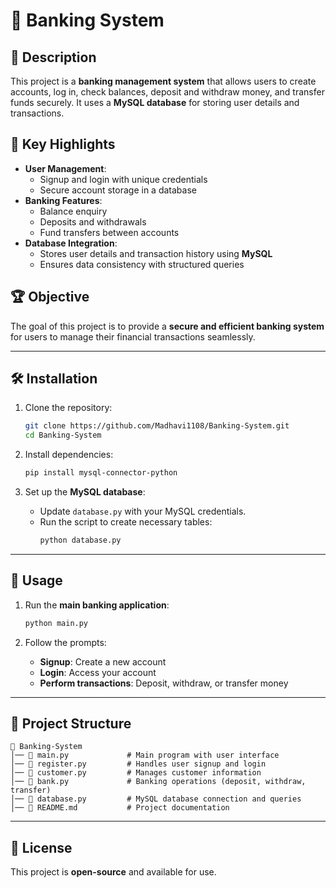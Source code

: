 # 📌 Banking System  

## 📝 Description  

This project is a **banking management system** that allows users to create accounts, log in, check balances, deposit and withdraw money, and transfer funds securely. It uses a **MySQL database** for storing user details and transactions.  

## 🌟 Key Highlights  

- **User Management**:  
  - Signup and login with unique credentials  
  - Secure account storage in a database  
- **Banking Features**:  
  - Balance enquiry  
  - Deposits and withdrawals  
  - Fund transfers between accounts  
- **Database Integration**:  
  - Stores user details and transaction history using **MySQL**  
  - Ensures data consistency with structured queries  

## 🏆 Objective  

The goal of this project is to provide a **secure and efficient banking system** for users to manage their financial transactions seamlessly.  

---

## 🛠 Installation  

1. Clone the repository:  
   ```bash
   git clone https://github.com/Madhavi1108/Banking-System.git
   cd Banking-System
   ```

2. Install dependencies:  
   ```bash
   pip install mysql-connector-python
   ```

3. Set up the **MySQL database**:  
   - Update `database.py` with your MySQL credentials.  
   - Run the script to create necessary tables:  
     ```bash
     python database.py
     ```  

---

## 🔧 Usage  

1. Run the **main banking application**:  
   ```bash
   python main.py
   ```  

2. Follow the prompts:  
   - **Signup**: Create a new account  
   - **Login**: Access your account  
   - **Perform transactions**: Deposit, withdraw, or transfer money  

---

## 📂 Project Structure  

```
📂 Banking-System
│── 📄 main.py             # Main program with user interface
│── 📄 register.py         # Handles user signup and login
│── 📄 customer.py         # Manages customer information
│── 📄 bank.py             # Banking operations (deposit, withdraw, transfer)
│── 📄 database.py         # MySQL database connection and queries
│── 📄 README.md           # Project documentation
```

---

## 📜 License  

This project is **open-source** and available for use.  
